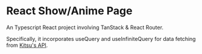 # React Show/Anime Page 

An Typescript React project involving TanStack & React Router.

Specifically, it incorporates useQuery and useInfiniteQuery for data fetching from [Kitsu's API](https://kitsu.docs.apiary.io). 